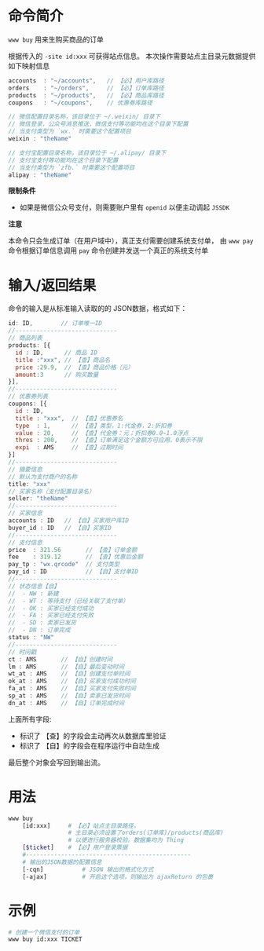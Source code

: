命令简介
======= 

`www buy` 用来生购买商品的订单

根据传入的 `-site id:xxx` 可获得站点信息。
本次操作需要站点主目录元数据提供如下映射信息

```js
accounts  : "~/accounts",   // 【必】用户库路径
orders    : "~/orders",     // 【必】订单库路径
products  : "~/products",   // 【必】商品库路径
coupons   : "~/coupons",    // 优惠券库路径

// 微信配置目录名称，该目录位于 ~/.weixin/ 目录下
// 微信登录，公众号消息推送，微信支付等功能均在这个目录下配置
// 当支付类型为 `wx.` 时需要这个配置项目
weixin : "theName"

// 支付宝配置目录名称，该目录位于 ~/.alipay/ 目录下
// 支付宝支付等功能均在这个目录下配置
// 当支付类型为 `zfb.` 时需要这个配置项目
alipay : "theName"
```

**限制条件**

- 如果是微信公众号支付，则需要账户里有 `openid` 以便主动调起 `JSSDK` 

**注意**

本命令只会生成订单（在用户域中），真正支付需要创建系统支付单，
由 `www pay` 命令根据订单信息调用 `pay` 命令创建并发送一个真正的系统支付单

输入/返回结果
=======

命令的输入是从标准输入读取的的 JSON数据，格式如下：

```js
id: ID,        // 订单唯一ID
//-----------------------------
// 商品列表
products: [{
  id : ID,      // 商品 ID 
  title :"xxx", // 【查】商品名
  price :29.9,  // 【查】商品价格（元）
  amount:3      // 购买数量
}],
//-----------------------------
// 优惠券列表
coupons: [{
  id : ID,
  title : "xxx",  // 【查】优惠券名
  type  : 1,      // 【查】类型，1:代金券，2:折扣券
  value : 20,     // 【查】代金券：元；折扣券0.0~1.0浮点
  thres : 200,    // 【查】订单满足这个金额方可应用，0表示不限
  expi  : AMS     // 【查】过期时间
}]
//-----------------------------
// 摘要信息
// 默认为支付商户的名称
title: "xxx"
// 买家名称（支付配置目录名）
seller: "theName"
//-----------------------------
// 买家信息
accounts : ID   // 【自】买家用户库ID
buyer_id : ID   // 【自】买家ID
//-----------------------------
// 支付信息
price  : 321.56       // 【查】订单金额
fee    : 319.12       // 【查】优惠后金额
pay_tp : "wx.qrcode"  // 支付类型
pay_id : ID           // 【自】支付单ID 
//-----------------------------
// 状态信息【自】
//  - NW : 新建
//  - WT : 等待支付（已经关联了支付单）
//  - OK : 买家已经支付成功
//  - FA : 买家已经支付失败
//  - SD : 卖家已发货
//  - DN : 订单完成
status : "NW"
//-----------------------------
// 时间戳
ct : AMS       // 【自】创建时间
lm : AMS       // 【自】最后变动时间
wt_at : AMS    // 【自】创建支付单时间
ok_at : AMS    // 【自】买家支付成功时间
fa_at : AMS    // 【自】买家支付失败时间
sp_at : AMS    // 【自】卖家已发货时间
dn_at : AMS    // 【自】订单完成时间
```

上面所有字段:

- 标识了 【查】的字段会主动再次从数据库里验证
- 标识了 【自】的字段会在程序运行中自动生成

最后整个对象会写回到输出流。

用法
=======

```bash
www buy
    [id:xxx]     # 【必】站点主目录路径，
                 # 主目录必须设置了orders(订单库)/products(商品库)
                 # 以便进行服务器校验。数据集均为 Thing
    [$ticket]    # 【必】用户登录票据
    #-----------------------------------------------
    # 输出的JSON数据的配置信息
    [-cqn]           # JSON 输出的格式化方式
    [-ajax]          # 开启这个选项，则输出为 ajaxReturn 的包裹
```

示例
=======

```bash
# 创建一个微信支付的订单
www buy id:xxx TICKET
```